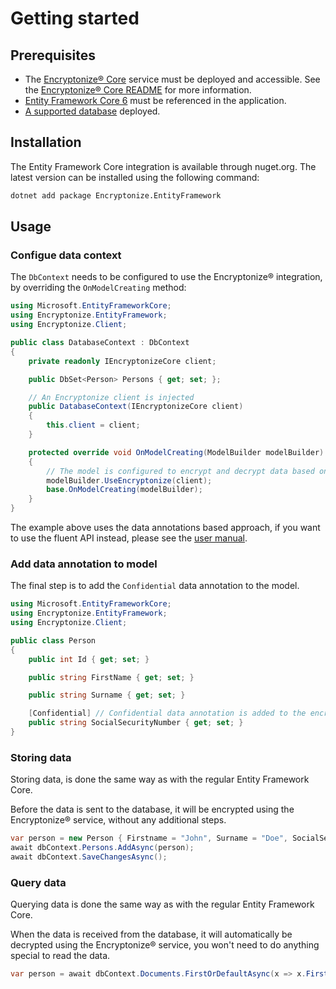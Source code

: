 # Getting started

## Prerequisites

- The [Encryptonize&reg; Core](https://github.com/cyber-crypt-com/encryptonize-core) service must be deployed and accessible. See the [Encryptonize&reg; Core README](https://github.com/cyber-crypt-com/encryptonize-core/blob/master/README.md) for more information.
- [Entity Framework Core 6](https://docs.microsoft.com/en-us/ef/core/) must be referenced in the application.
- [A supported database](supported_databases.md) deployed.

## Installation

The Entity Framework Core integration is available through nuget.org. The latest version can be installed using the following command:

```bash
dotnet add package Encryptonize.EntityFramework
```

## Usage

### Configue data context

The `DbContext` needs to be configured to use the Encryptonize&reg; integration, by overriding the `OnModelCreating` method:

```csharp
using Microsoft.EntityFrameworkCore;
using Encryptonize.EntityFramework;
using Encryptonize.Client;

public class DatabaseContext : DbContext
{
    private readonly IEncryptonizeCore client;

    public DbSet<Person> Persons { get; set; };

    // An Encryptonize client is injected
    public DatabaseContext(IEncryptonizeCore client)
    {
        this.client = client;
    }

    protected override void OnModelCreating(ModelBuilder modelBuilder)
    {
        // The model is configured to encrypt and decrypt data based on data annotations
        modelBuilder.UseEncryptonize(client);
        base.OnModelCreating(modelBuilder);
    }
}
```

The example above uses the data annotations based approach, if you want to use the fluent API instead, please see the [user manual](user_manual.md).

### Add data annotation to model

The final step is to add the `Confidential` data annotation to the model.

```csharp
using Microsoft.EntityFrameworkCore;
using Encryptonize.EntityFramework;
using Encryptonize.Client;

public class Person
{
    public int Id { get; set; }

    public string FirstName { get; set; }

    public string Surname { get; set; }

    [Confidential] // Confidential data annotation is added to the encrypted property
    public string SocialSecurityNumber { get; set; }
}
```

### Storing data

Storing data, is done the same way as with the regular Entity Framework Core.

Before the data is sent to the database, it will be encrypted using the Encryptonize&reg; service, without any additional steps.

```csharp
var person = new Person { Firstname = "John", Surname = "Doe", SocialSecurityNumber = "123456789" };
await dbContext.Persons.AddAsync(person);
await dbContext.SaveChangesAsync();
```

### Query data

Querying data is done the same way as with the regular Entity Framework Core.

When the data is received from the database, it will automatically be decrypted using the Encryptonize&reg; service, you won't need to do anything special to read the data.

```csharp
var person = await dbContext.Documents.FirstOrDefaultAsync(x => x.Firstname == "John");
```
